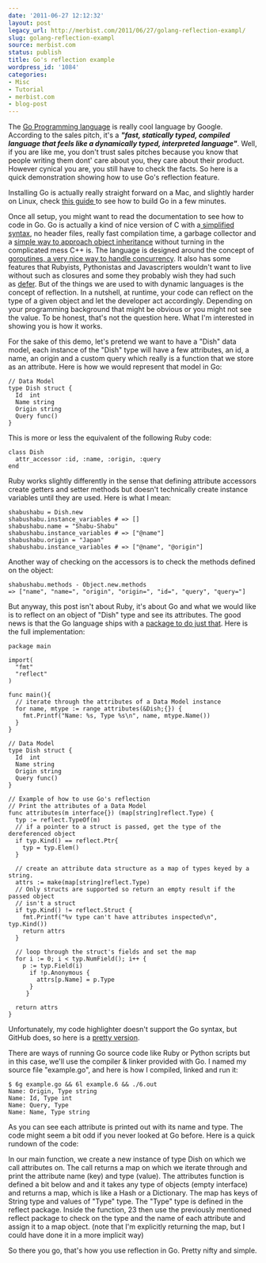 ```yaml
---
date: '2011-06-27 12:12:32'
layout: post
legacy_url: http://merbist.com/2011/06/27/golang-reflection-exampl/
slug: golang-reflection-exampl
source: merbist.com
status: publish
title: Go's reflection example
wordpress_id: '1084'
categories:
- Misc
- Tutorial
- merbist.com
- blog-post
---
```


The [Go Programming language](http://golang.org/) is really cool language by Google. According to the sales pitch, it's a **_"fast, statically typed, compiled language that feels like a dynamically typed, interpreted language"_**. Well, if you are like me, you don't trust sales pitches because you know that people writing them dont' care about you, they care about their product. However cynical you are, you still have to check the facts. So here is a quick demonstration showing how to use Go's reflection feature.

Installing Go is actually really straight forward on a Mac, and slightly harder on Linux, check [this guide ](http://golang.org/doc/install.html)to see how to build Go in a few minutes.

Once all setup, you might want to read the documentation to see how to code in Go. Go is actually a kind of nice version of C with a[ simplified syntax](http://golang.org/doc/go_spec.html), no header files, really fast compilation time, a garbage collector and a [simple way to approach object inheritance](http://golang.org/doc/effective_go.html?#interfaces_and_types) without turning in the complicated mess C++ is. The language is designed around the concept of [goroutines, a very nice way to handle concurrency](http://golang.org/doc/effective_go.html?h=goroutines#concurrency). It also has some features that Rubyists, Pythonistas and Javascripters wouldn't want to live without such as closures and some they probably wish they had such as [defer](http://golang.org/doc/effective_go.html?#defer). But of the things we are used to with dynamic languages is the concept of reflection. In a nutshell, at runtime, your code can reflect on the type of a given object and let the developer act accordingly. Depending on your programming background that might be obvious or you might not see the value. To be honest, that's not the question here. What I'm interested in showing you is how it works.

For the sake of this demo, let's pretend we want to have a "Dish" data model, each instance of the "Dish" type will have a few attributes, an id, a name, an origin and a custom query which really is a function that we store as an attribute. Here is how we would represent that model in Go:

    
    // Data Model
    type Dish struct {
      Id  int
      Name string
      Origin string
      Query func()
    }


This is more or less the equivalent of the following Ruby code:

    
    class Dish
      attr_accessor :id, :name, :origin, :query
    end


Ruby works slightly differently in the sense that defining attribute accessors create getters and setter methods but doesn't technically create instance variables until they are used. Here is what I mean:

    
     
    shabushabu = Dish.new
    shabushabu.instance_variables # => []
    shabushabu.name = "Shabu-Shabu"
    shabushabu.instance_variables # => ["@name"]
    shabushabu.origin = "Japan"
    shabushabu.instance_variables # => ["@name", "@origin"]


Another way of checking on the accessors is to check the methods defined on the object:

    
     
    shabushabu.methods - Object.new.methods
    => ["name", "name=", "origin", "origin=", "id=", "query", "query="]


But anyway, this post isn't about Ruby, it's about Go and what we would like is to reflect on an object of "Dish" type and see its attributes. The good news is that the Go language ships with a [package to do just that](http://golang.org/pkg/reflect/). Here is the full implementation:

    
     
    package main
    
    import(
      "fmt"
      "reflect"
    )
    
    func main(){
      // iterate through the attributes of a Data Model instance
      for name, mtype := range attributes(&Dish;{}) {
        fmt.Printf("Name: %s, Type %s\n", name, mtype.Name())
      }
    }
    
    // Data Model
    type Dish struct {
      Id  int
      Name string
      Origin string
      Query func()
    }
    
    // Example of how to use Go's reflection
    // Print the attributes of a Data Model
    func attributes(m interface{}) (map[string]reflect.Type) {
      typ := reflect.TypeOf(m)
      // if a pointer to a struct is passed, get the type of the dereferenced object
      if typ.Kind() == reflect.Ptr{
        typ = typ.Elem()
      }
    
      // create an attribute data structure as a map of types keyed by a string.
      attrs := make(map[string]reflect.Type)
      // Only structs are supported so return an empty result if the passed object
      // isn't a struct
      if typ.Kind() != reflect.Struct {
        fmt.Printf("%v type can't have attributes inspected\n", typ.Kind())
        return attrs
      }
    
      // loop through the struct's fields and set the map
      for i := 0; i < typ.NumField(); i++ {
        p := typ.Field(i)
          if !p.Anonymous {
            attrs[p.Name] = p.Type
          }
         }
    
      return attrs
    }


Unfortunately, my code highlighter doesn't support the Go syntax, but GitHub does, so here is a [pretty version](https://gist.github.com/1009629).

There are ways of running Go source code like Ruby or Python scripts but in this case, we'll use the compiler & linker provided with Go. I named my source file "example.go", and here is how I compiled, linked and run it:


    
     
    $ 6g example.go && 6l example.6 && ./6.out
    Name: Origin, Type string
    Name: Id, Type int
    Name: Query, Type 
    Name: Name, Type string
    



As you can see each attribute is printed out with its name and type. The code might seem a bit odd if you never looked at Go before. 
Here is a quick rundown of the code:

In our main function, we create a new instance of type Dish on which we call attributes on. The call returns a map on which we iterate through and print the attribute name (key) and type (value).
The attributes function is defined a bit below and and it takes any type of objects (empty interface) and returns a map, which is like a Hash or a Dictionary. The map has keys of String type and values of "Type" type. The "Type" type is defined in the reflect package. Inside the function, 23 then use the previously mentioned reflect package to check on the type and the name of each attribute and assign it to a map object. (note that I'm explicitly returning the map, but I could have done it in a more implicit way)

So there you go, that's how you use reflection in Go. Pretty nifty and simple.

 
